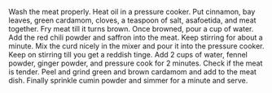 Wash the meat properly. Heat oil in a pressure cooker.
Put cinnamon, bay leaves, green cardamom, cloves, a teaspoon of salt, asafoetida, and meat together.
Fry meat till it turns brown. Once browned, pour a cup of water.
Add the red chili powder and saffron into the meat. Keep stirring for about a minute.
Mix the curd nicely in the mixer and pour it into the pressure cooker.
Keep on stirring till you get a reddish tinge.
Add 2 cups of water, fennel powder, ginger powder, and pressure cook for 2 minutes.
Check if the meat is tender. Peel and grind green and brown cardamom and add to the meat dish.
Finally sprinkle cumin powder and simmer for a minute and serve.
